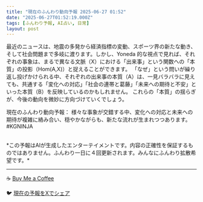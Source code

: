 ```yaml
---
title: "現在のふんわり動向予報 2025-06-27 01:52"
date: "2025-06-27T01:52:19.000Z"
tags: [ふんわり予報, AI占い, 日常]
layout: post
---
```


最近のニュースは、地震の多発から経済指標の変動、スポーツ界の新たな動き、そして社会問題まで多岐に渡ります。しかし、Yoneda 的な視点で見れば、それぞれの事象は、まるで異なる文脈（X）における「出来事」という関数への「本質」の投影（Hom(A,X)）と捉えることができます。  「なぜ」という問いが繰り返し投げかけられる中、それぞれの出来事の本質（A）は、一見バラバラに見えても、共通する「変化への対応」「社会の連帯と葛藤」「未来への期待と不安」といった本質（B）を反映しているのかもしれません。  これらの「本質」の揺らぎが、今後の動向を微妙に方向づけていくでしょう。


現在のふんわり動向予報：
様々な事象が交錯する中、変化への対応と未来への期待が複雑に絡み合い、穏やかながらも、新たな流れが生まれつつあります。#KGNINJA

<br>
*この予報はAIが生成したエンターテイメントです。内容の正確性を保証するものではありません。ふんわり一日に４回更新されます。みんなにふんわり拡散希望です。*

---
☕️ [Buy Me a Coffee](https://www.buymeacoffee.com/kgninja)

🐦 [現在の予報をXでシェア](https://twitter.com/intent/tweet?text=%E7%8F%BE%E5%9C%A8%E3%81%AE%E3%81%B5%E3%82%93%E3%82%8F%E3%82%8A%E4%BA%88%E5%A0%B1%3A%20%E3%80%8C%E6%9C%80%E8%BF%91%E3%81%AE%E3%83%8B%E3%83%A5%E3%83%BC%E3%82%B9%E3%81%AF%E3%80%81%E5%9C%B0%E9%9C%87%E3%81%AE%E5%A4%9A%E7%99%BA%E3%81%8B%E3%82%89%E7%B5%8C%E6%B8%88%E6%8C%87%E6%A8%99%E3%81%AE%E5%A4%89%E5%8B%95%E3%80%81%E3%82%B9%E3%83%9D%E3%83%BC%E3%83%84%E7%95%8C%E3%81%AE%E6%96%B0%E3%81%9F%E3%81%AA%E5%8B%95%E3%81%8D%E3%80%81%E3%81%9D%E3%81%97%E3%81%A6%E7%A4%BE%E4%BC%9A%E5%95%8F%E9%A1%8C%E3%81%BE%E3%81%A7%E5%A4%9A%E5%B2%90%E3%81%AB%E6%B8%A1%E3%82%8A%E3%81%BE%E3%81%99%E3%80%82%E3%80%8D%23KGNINJA%20%E7%B6%9A%E3%81%8D%E3%81%AF%E3%83%96%E3%83%AD%E3%82%B0%E3%81%A7%EF%BC%81%F0%9F%91%87&url=https%3A%2F%2Fkg-ninja.github.io%2FFunwariyoso%2F)

